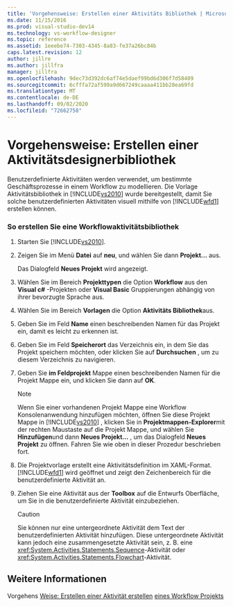 ```yaml
---
title: 'Vorgehensweise: Erstellen einer Aktivitäts Bibliothek | Microsoft-Dokumentation'
ms.date: 11/15/2016
ms.prod: visual-studio-dev14
ms.technology: vs-workflow-designer
ms.topic: reference
ms.assetid: 1eeebe74-7303-4345-8a83-fe37a26bc84b
caps.latest.revision: 12
author: jillre
ms.author: jillfra
manager: jillfra
ms.openlocfilehash: 9dec73d392dc6af74e5daef99bd6d306f7d58409
ms.sourcegitcommit: 6cfffa72af599a9d667249caaaa411bb28ea69fd
ms.translationtype: MT
ms.contentlocale: de-DE
ms.lasthandoff: 09/02/2020
ms.locfileid: "72662758"
---
```

# <a name="how-to-create-an-activity-library"></a>Vorgehensweise: Erstellen einer Aktivitätsdesignerbibliothek
Benutzerdefinierte Aktivitäten werden verwendet, um bestimmte Geschäftsprozesse in einem Workflow zu modellieren. Die Vorlage Aktivitätsbibliothek in [!INCLUDE[vs2010](../includes/vs2010-md.md)] wurde bereitgestellt, damit Sie solche benutzerdefinierten Aktivitäten visuell mithilfe von [!INCLUDE[wfd1](../includes/wfd1-md.md)] erstellen können.

### <a name="to-create-a-workflow-activity-library"></a>So erstellen Sie eine Workflowaktivitätsbibliothek

1. Starten Sie [!INCLUDE[vs2010](../includes/vs2010-md.md)].

2. Zeigen Sie im Menü **Datei** auf **neu**, und wählen Sie dann **Projekt...** aus.

     Das Dialogfeld **Neues Projekt** wird angezeigt.

3. Wählen Sie im Bereich **Projekttypen** die Option **Workflow** aus den **Visual c#** -Projekten oder **Visual Basic** Gruppierungen abhängig von ihrer bevorzugte Sprache aus.

4. Wählen Sie im Bereich **Vorlagen** die Option **Aktivitäts Bibliothek**aus.

5. Geben Sie im Feld **Name** einen beschreibenden Namen für das Projekt ein, damit es leicht zu erkennen ist.

6. Geben Sie im Feld **Speicherort** das Verzeichnis ein, in dem Sie das Projekt speichern möchten, oder klicken Sie auf **Durchsuchen** , um zu diesem Verzeichnis zu navigieren.

7. Geben Sie **im Feldprojekt** Mappe einen beschreibenden Namen für die Projekt Mappe ein, und klicken Sie dann auf **OK**.

    > [!NOTE]
    > Wenn Sie einer vorhandenen Projekt Mappe eine Workflow Konsolenanwendung hinzufügen möchten, öffnen Sie diese Projekt Mappe in [!INCLUDE[vs2010](../includes/vs2010-md.md)] , klicken Sie in **Projektmappen-Explorer**mit der rechten Maustaste auf die Projekt Mappe, und wählen Sie **Hinzufügen**und dann **Neues Projekt...** , um das Dialogfeld **Neues Projekt** zu öffnen. Fahren Sie wie oben in dieser Prozedur beschrieben fort.

8. Die Projektvorlage erstellt eine Aktivitätsdefinition im XAML-Format. [!INCLUDE[wfd1](../includes/wfd1-md.md)] wird geöffnet und zeigt den Zeichenbereich für die benutzerdefinierte Aktivität an.

9. Ziehen Sie eine Aktivität aus der **Toolbox** auf die Entwurfs Oberfläche, um Sie in die benutzerdefinierte Aktivität einzubeziehen.

    > [!CAUTION]
    > Sie können nur eine untergeordnete Aktivität dem Text der benutzerdefinierten Aktivität hinzufügen. Diese untergeordnete Aktivität kann jedoch eine zusammengesetzte Aktivität sein, z. B. eine <xref:System.Activities.Statements.Sequence>-Aktivität oder <xref:System.Activities.Statements.Flowchart>-Aktivität.

## <a name="see-also"></a>Weitere Informationen
 Vorgehens [Weise: Erstellen einer Aktivität erstellen](https://msdn.microsoft.com/library/c09b1e99-21b5-4d96-9c04-ec31db3f4436) [eines Workflow Projekts](../workflow-designer/creating-a-workflow-project.md)